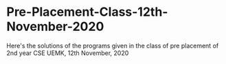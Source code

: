# Pre-Placement-Class-12th-November-2020
Here's the solutions of the programs given in the class of pre placement of 2nd year CSE UEMK, 12th November, 2020 
